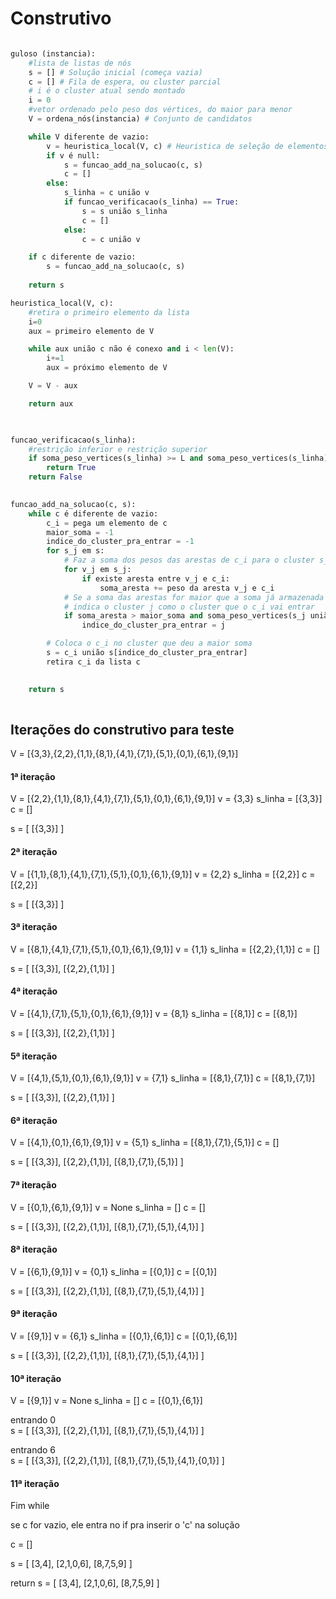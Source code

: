 # Construtivo

```python

guloso (instancia):
    #lista de listas de nós
    s = [] # Solução inicial (começa vazia)
    c = [] # Fila de espera, ou cluster parcial
    # i é o cluster atual sendo montado
    i = 0
    #vetor ordenado pelo peso dos vértices, do maior para menor 
    V = ordena_nós(instancia) # Conjunto de candidatos

    while V diferente de vazio:
        v = heuristica_local(V, c) # Heuristica de seleção de elementos
        if v é null:
            s = funcao_add_na_solucao(c, s)
            c = []
        else:
            s_linha = c união v
            if funcao_verificacao(s_linha) == True:
                s = s união s_linha
                c = []
            else:
                c = c união v

    if c diferente de vazio:
        s = funcao_add_na_solucao(c, s)
    
    return s
```

```python
heuristica_local(V, c):
    #retira o primeiro elemento da lista
    i=0
    aux = primeiro elemento de V

    while aux união c não é conexo and i < len(V):
        i+=1
        aux = próximo elemento de V

    V = V - aux

    return aux

    
```

```python
funcao_verificacao(s_linha):
    #restrição inferior e restrição superior
    if soma_peso_vertices(s_linha) >= L and soma_peso_vertices(s_linha) <= U:
        return True
    return False
    
```

```python
funcao_add_na_solucao(c, s):
    while c é diferente de vazio:
        c_i = pega um elemento de c
        maior_soma = -1
        indice_do_cluster_pra_entrar = -1
        for s_j em s:
            # Faz a soma dos pesos das arestas de c_i para o cluster s_j
            for v_j em s_j:
                if existe aresta entre v_j e c_i:
                    soma_aresta += peso da aresta v_j e c_i
            # Se a soma das arestas for maior que a soma já armazenada
            # indica o cluster j como o cluster que o c_i vai entrar
            if soma_aresta > maior_soma and soma_peso_vertices(s_j união c_i) <= U:
                indice_do_cluster_pra_entrar = j

        # Coloca o c_i no cluster que deu a maior soma
        s = c_i união s[indice_do_cluster_pra_entrar] 
        retira c_i da lista c

                    
    return s
    
```

## Iterações do construtivo para teste

V = [{3,3},{2,2},{1,1},{8,1},{4,1},{7,1},{5,1},{0,1},{6,1},{9,1}]

#### 1ª iteração

V = [{2,2},{1,1},{8,1},{4,1},{7,1},{5,1},{0,1},{6,1},{9,1}]
v = {3,3}
s_linha = [{3,3}]
c = []

s = [
    [{3,3}]
]

#### 2ª iteração

V = [{1,1},{8,1},{4,1},{7,1},{5,1},{0,1},{6,1},{9,1}]
v = {2,2}
s_linha = [{2,2}]
c = [{2,2}]

s = [
    [{3,3}]
]

#### 3ª iteração

V = [{8,1},{4,1},{7,1},{5,1},{0,1},{6,1},{9,1}]
v = {1,1}
s_linha = [{2,2},{1,1}]
c = []

s = [
    [{3,3}],
    [{2,2},{1,1}]
]

#### 4ª iteração

V = [{4,1},{7,1},{5,1},{0,1},{6,1},{9,1}]
v = {8,1}
s_linha = [{8,1}]
c = [{8,1}]

s = [
    [{3,3}],
    [{2,2},{1,1}]
]

#### 5ª iteração

V = [{4,1},{5,1},{0,1},{6,1},{9,1}]
v = {7,1}
s_linha = [{8,1},{7,1}]
c = [{8,1},{7,1}]

s = [
    [{3,3}],
    [{2,2},{1,1}]
]

#### 6ª iteração

V = [{4,1},{0,1},{6,1},{9,1}]
v = {5,1}
s_linha = [{8,1},{7,1},{5,1}]
c = []

s = [
    [{3,3}],
    [{2,2},{1,1}],
    [{8,1},{7,1},{5,1}]
]

#### 7ª iteração

V = [{0,1},{6,1},{9,1}]
v = None
s_linha = []
c = []

s = [
    [{3,3}], <!-- (4-3, 4) -->
    [{2,2},{1,1}], <!-- (4-2, 1) -->
    [{8,1},{7,1},{5,1},{4,1}] <!-- (4-5, 1),(4-8, 5) -->
]

#### 8ª iteração

V = [{6,1},{9,1}]
v = {0,1}
s_linha = [{0,1}]
c = [{0,1}]

s = [
    [{3,3}], 
    [{2,2},{1,1}], 
    [{8,1},{7,1},{5,1},{4,1}]
]

#### 9ª iteração

V = [{9,1}]
v = {6,1}
s_linha = [{0,1},{6,1}]
c = [{0,1},{6,1}]

s = [
    [{3,3}], 
    [{2,2},{1,1}], 
    [{8,1},{7,1},{5,1},{4,1}]
]

#### 10ª iteração

V = [{9,1}]
v = None
s_linha = []
c = [{0,1},{6,1}]

entrando 0\
s = [
    [{3,3}], <!-- nenhuma -->
    [{2,2},{1,1}], <!-- (0-1,2) -->
    [{8,1},{7,1},{5,1},{4,1}]<!--(0-7,2)-->
]

entrando 6\
s = [
    [{3,3}], <!-- nenhuma -->
    [{2,2},{1,1}], <!-- nenhuma -->
    [{8,1},{7,1},{5,1},{4,1},{0,1}]<!--(6-7,1), (6-5,1), (6-0,6)-->
]

#### 11ª iteração


Fim while

se c for vazio, ele entra no if pra inserir o 'c' na solução

c = []

s = [
    [3,4],
    [2,1,0,6],
    [8,7,5,9]
]

return s = [
    [3,4],
    [2,1,0,6],
    [8,7,5,9]
]

